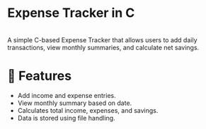 # Expense Tracker in C
<br>
A simple C-based Expense Tracker that allows users to add daily transactions, view monthly summaries, and calculate net savings.

# 🚀 Features
- Add income and expense entries.
- View monthly summary based on date.
- Calculates total income, expenses, and savings.
- Data is stored using file handling.